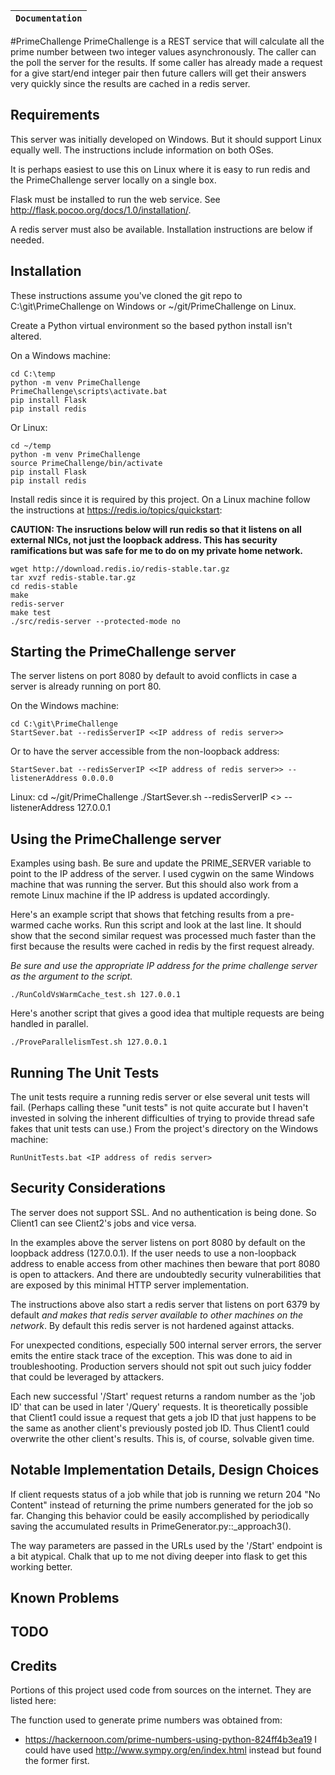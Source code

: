 | **`Documentation`** |
|-----------------|

#PrimeChallenge
PrimeChallenge is a REST service that will calculate all the prime number between two integer values asynchronously. The caller can the poll the server for the results. If some caller has already made a request for a give start/end integer pair then future callers will get their answers very quickly since the results are cached in a redis server.

## Requirements
This server was initially developed on Windows. But it should support Linux equally well. The instructions include information on both OSes.

It is perhaps easiest to use this on Linux where it is easy to run redis and the PrimeChallenge server locally on a single box.

Flask must be installed to run the web service. See http://flask.pocoo.org/docs/1.0/installation/.

A redis server must also be available. Installation instructions are below if needed.

## Installation
These instructions assume you've cloned the git repo to C:\git\PrimeChallenge on Windows or ~/git/PrimeChallenge on Linux. 

Create a Python virtual environment so the based python install isn't altered.

On a Windows machine:

    cd C:\temp
    python -m venv PrimeChallenge
    PrimeChallenge\scripts\activate.bat
    pip install Flask
    pip install redis

Or Linux:

    cd ~/temp
    python -m venv PrimeChallenge
    source PrimeChallenge/bin/activate
    pip install Flask
    pip install redis


Install redis since it is required by this project. On a Linux machine follow the instructions at https://redis.io/topics/quickstart:

**CAUTION: The insructions below will run redis so that it listens on all external NICs, not just the loopback address. This has security ramifications but was safe for me to do on my private home network.**

    wget http://download.redis.io/redis-stable.tar.gz
    tar xvzf redis-stable.tar.gz
    cd redis-stable
    make
    redis-server
    make test
    ./src/redis-server --protected-mode no

## Starting the PrimeChallenge server
The server listens on port 8080 by default to avoid conflicts in case a server is already running on port 80.

On the Windows machine:

    cd C:\git\PrimeChallenge
    StartSever.bat --redisServerIP <<IP address of redis server>>

Or to have the server accessible from the non-loopback address:

    StartSever.bat --redisServerIP <<IP address of redis server>> --listenerAddress 0.0.0.0

Linux:
    cd ~/git/PrimeChallenge
    ./StartSever.sh --redisServerIP <<IP address of redis server>> --listenerAddress 127.0.0.1


## Using the PrimeChallenge server

Examples using bash. Be sure and update the PRIME_SERVER variable to point to the IP address of the server. I used cygwin on the same Windows machine that was running the server. But this should also work from a remote Linux machine if the IP address is updated accordingly.

Here's an example script that shows that fetching results from a pre-warmed cache works. Run this script and look at the last line. It should show that the second similar request was processed much faster than the first because the results were cached in redis by the first request already.

_Be sure and use the appropriate IP address for the prime challenge server as the argument to the script._

    ./RunColdVsWarmCache_test.sh 127.0.0.1

Here's another script that gives a good idea that multiple requests are being handled in parallel.

    ./ProveParallelismTest.sh 127.0.0.1


## Running The Unit Tests
The unit tests require a running redis server or else several unit tests will fail. (Perhaps calling these "unit tests" is not quite accurate but I haven't invested in solving the inherent difficulties of trying to provide thread safe fakes that unit tests can use.)
From the project's directory on the Windows machine:

    RunUnitTests.bat <IP address of redis server>


## Security Considerations
The server does not support SSL. And no authentication is being done. So Client1 can see Client2's jobs and vice versa.

In the examples above the server listens on port 8080 by default on the loopback address (127.0.0.1). If the user needs to use a non-loopback address to enable access from other machines then beware that port 8080 is open to attackers. And there are undoubtedly security vulnerabilities that are exposed by this minimal HTTP server implementation.

The instructions above also start a redis server that listens on port 6379 by default *and makes that redis server available to other machines on the network*. By default this redis server is not hardened against attacks.

For unexpected conditions, especially 500 internal server errors, the server emits the entire stack trace of the exception. This was done to aid in troubleshooting. Production servers should not spit out such juicy fodder that could be leveraged by attackers.

Each new successful '/Start' request returns a random number as the 'job ID' that can be used in later '/Query' requests. It is theoretically possible that Client1 could issue a request that gets a job ID that just happens to be the same as another client's previously posted job ID. Thus Client1 could overwrite the other client's results. This is, of course, solvable given time.


## Notable Implementation Details, Design Choices
If client requests status of a job while that job is running we return 204 "No Content" instead of returning the prime numbers generated for the job so far. Changing this behavior could be easily accomplished by periodically saving the accumulated results in PrimeGenerator.py::_approach3().

The way parameters are passed in the URLs used by the '/Start' endpoint is a bit atypical. Chalk that up to me not diving deeper into flask to get this working better.


## Known Problems


## TODO


## Credits
Portions of this project used code from sources on the internet. They are listed here:

The function used to generate prime numbers was obtained from:
 - https://hackernoon.com/prime-numbers-using-python-824ff4b3ea19
I could have used http://www.sympy.org/en/index.html instead but found the former first.
